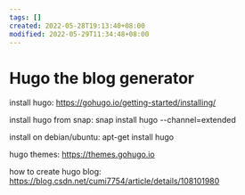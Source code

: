 ```yaml
---
tags: []
created: 2022-05-28T19:13:40+08:00
modified: 2022-05-29T11:34:48+08:00
---
```


# Hugo the blog generator

install hugo:
https://gohugo.io/getting-started/installing/

install hugo from snap:
snap install hugo --channel=extended

install on debian/ubuntu:
apt-get install hugo

hugo themes:
https://themes.gohugo.io

how to create hugo blog:
https://blog.csdn.net/cumi7754/article/details/108101980
